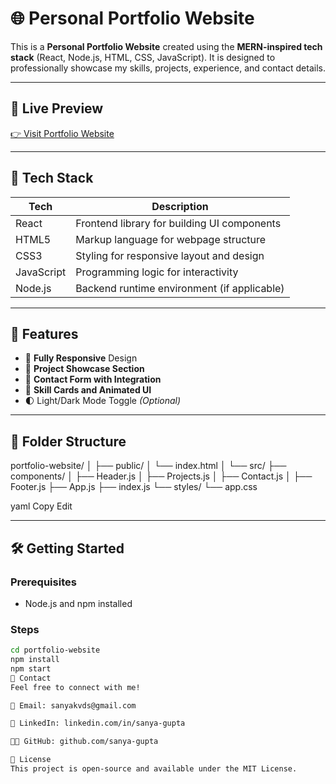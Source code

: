 # 🌐 Personal Portfolio Website

This is a **Personal Portfolio Website** created using the **MERN-inspired tech stack** (React, Node.js, HTML, CSS, JavaScript). It is designed to professionally showcase my skills, projects, experience, and contact details.

---

## 📸 Live Preview

[👉 Visit Portfolio Website](https://sanyaportfolio27.netlify.app/) 

---

## 🔧 Tech Stack

| Tech         | Description                                  |
|--------------|----------------------------------------------|
| React        | Frontend library for building UI components  |
| HTML5        | Markup language for webpage structure        |
| CSS3         | Styling for responsive layout and design     |
| JavaScript   | Programming logic for interactivity          |
| Node.js      | Backend runtime environment (if applicable)  |

---

## 🚀 Features

- 📱 **Fully Responsive** Design
- 🧩 **Project Showcase Section**
- 📧 **Contact Form with Integration**
- 🧠 **Skill Cards and Animated UI**
- 🌓 Light/Dark Mode Toggle *(Optional)*

---

## 📁 Folder Structure

portfolio-website/
│
├── public/
│ └── index.html
│
└── src/
├── components/
│ ├── Header.js
│ ├── Projects.js
│ ├── Contact.js
│ ├── Footer.js
├── App.js
├── index.js
└── styles/
└── app.css

yaml
Copy
Edit

---

## 🛠️ Getting Started

### Prerequisites

- Node.js and npm installed

### Steps

```bash
cd portfolio-website
npm install
npm start
📩 Contact
Feel free to connect with me!

📧 Email: sanyakvds@gmail.com

💼 LinkedIn: linkedin.com/in/sanya-gupta

🧑‍💻 GitHub: github.com/sanya-gupta

📝 License
This project is open-source and available under the MIT License.

